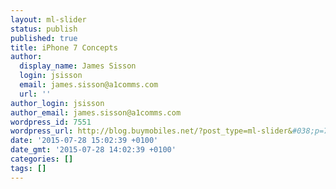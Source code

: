 ```yaml
---
layout: ml-slider
status: publish
published: true
title: iPhone 7 Concepts
author:
  display_name: James Sisson
  login: jsisson
  email: james.sisson@a1comms.com
  url: ''
author_login: jsisson
author_email: james.sisson@a1comms.com
wordpress_id: 7551
wordpress_url: http://blog.buymobiles.net/?post_type=ml-slider&#038;p=7551
date: '2015-07-28 15:02:39 +0100'
date_gmt: '2015-07-28 14:02:39 +0100'
categories: []
tags: []
---
```


